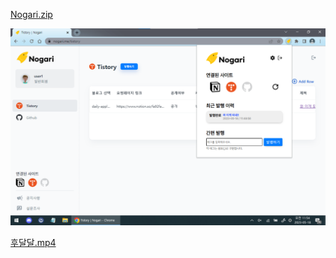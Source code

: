 
[Nogari.zip](https://s3.us-west-2.amazonaws.com/secure.notion-static.com/fa89baf7-2b3a-4456-be53-50aaa9640c0a/Nogari.zip?X-Amz-Algorithm=AWS4-HMAC-SHA256&X-Amz-Content-Sha256=UNSIGNED-PAYLOAD&X-Amz-Credential=AKIAT73L2G45EIPT3X45%2F20230518%2Fus-west-2%2Fs3%2Faws4_request&X-Amz-Date=20230518T141712Z&X-Amz-Expires=3600&X-Amz-Signature=1b4e4a239a469ee1a84fa04c2535cfd307137f42ce2cbfbe6abd142ccdc0f1a8&X-Amz-SignedHeaders=host&x-id=GetObject)


![](https://raw.githubusercontent.com/appletail/TIL/main/%EA%B3%B5%EB%B6%80%ED%95%B4%EC%95%BC%ED%95%98%EB%8A%94%20%EA%B2%83/imgs/%EC%9D%B4%EA%B1%B0%EB%A5%BC%20%EC%9E%91%EC%84%B1%EC%9D%84%20%ED%95%B4_20230518-23%3A17%3A12_1.png)


[후달달.mp4](https://s3.us-west-2.amazonaws.com/secure.notion-static.com/320c2cbc-c408-433e-956e-ad5d82dcf543/%ED%9B%84%EB%8B%AC%EB%8B%AC.mp4?X-Amz-Algorithm=AWS4-HMAC-SHA256&X-Amz-Content-Sha256=UNSIGNED-PAYLOAD&X-Amz-Credential=AKIAT73L2G45EIPT3X45%2F20230518%2Fus-west-2%2Fs3%2Faws4_request&X-Amz-Date=20230518T141712Z&X-Amz-Expires=3600&X-Amz-Signature=8f20bc82f867e8f65eb64cee10c25ca60c9c04e57d99cb292735fc1d5f76688a&X-Amz-SignedHeaders=host&x-id=GetObject)

